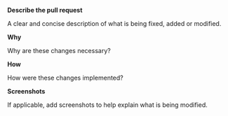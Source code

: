 <!---
Thanks for submitting a pull request 😄 !
Please provide as much details as possible, including screenshots or sample code if necessary.
-->

**Describe the pull request**

A clear and concise description of what is being fixed, added or modified.

**Why**

Why are these changes necessary?

**How**

How were these changes implemented?

**Screenshots**

If applicable, add screenshots to help explain what is being modified.

<!-- Feel free to add additional comments. -->
